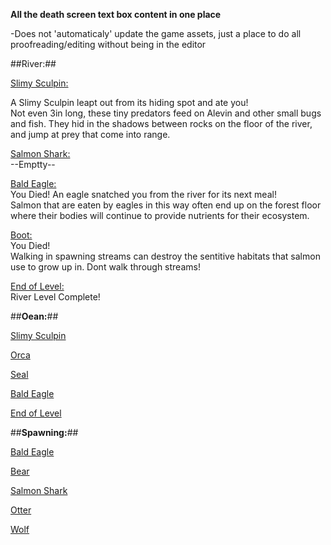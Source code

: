 **All the death screen text box content in one place**

-Does not 'automaticaly' update the game assets, just a place to do all proofreading/editing without being in the editor

##River:##

<ins>Slimy Sculpin:</ins>

A Slimy Sculpin leapt out from its hiding spot and ate you!\
Not even 3in long, these tiny predators feed on Alevin and other small bugs and fish. They hid in the shadows between rocks on the floor of the river, and jump at prey that come into range.

<ins>Salmon Shark:</ins>\
--Emptty--

<ins>Bald Eagle:</ins>\
You Died! An eagle snatched you from the river for its next meal!\
Salmon that are eaten by eagles in this way often end up on the forest floor
where their bodies will continue to provide nutrients for their ecosystem.

<ins>Boot:</ins>\
You Died!\
Walking in spawning streams can destroy the sentitive habitats that salmon use to grow up in.
Dont walk through streams!

<ins>End of Level:</ins>\
River Level Complete!

##**Oean:**##

<ins>Slimy Sculpin</ins>

<ins>Orca</ins>

<ins>Seal</ins>

<ins>Bald Eagle</ins>

<ins>End of Level</ins>

##**Spawning:**##

<ins>Bald Eagle</ins>

<ins>Bear</ins>

<ins>Salmon Shark</ins>

<ins>Otter</ins>

<ins>Wolf</ins>
